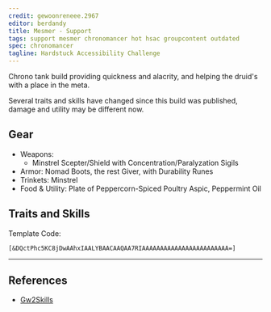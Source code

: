 ```yaml
---
credit: gewoonreneee.2967
editor: berdandy
title: Mesmer - Support
tags: support mesmer chronomancer hot hsac groupcontent outdated
spec: chronomancer
tagline: Hardstuck Accessibility Challenge
---
```


Chrono tank build providing quickness and alacrity, and helping the druid's with a place in the meta.

Several traits and skills have changed since this build was published, damage and utility may be different now.

## Gear

- Weapons: 
  - Minstrel Scepter/Shield with Concentration/Paralyzation Sigils
- Armor: Nomad Boots, the rest Giver, with Durability Runes
- Trinkets: Minstrel
- Food & Utility: Plate of Peppercorn-Spiced Poultry Aspic, Peppermint Oil

## Traits and Skills

Template Code:

`[&DQctPhc5KC8jDwAAhxIAALYBAACAAQAA7RIAAAAAAAAAAAAAAAAAAAAAAAA=]`

---

<div
  data-armory-embed='skills'
  data-armory-ids='21750,29856,29578,10236,29519'
>
</div>
<div
  data-armory-embed='specializations'
  data-armory-ids='45,23,40'
  data-armory-45-traits='675,669,1687'
  data-armory-23-traits='756,740,752'
  data-armory-40-traits='1987,1978,2022'
>
</div>
<script async src='https://unpkg.com/armory-embeds@^0.x.x/armory-embeds.js'></script>



## References

- [Gw2Skills](http://gw2skills.net/editor/?PigAs6lVwcYasD2Ie8T5tXA-zRZYehQNGNYkQXOjWkAprA04BJAqAaewwG-e)
